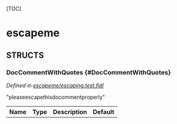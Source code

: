 [TOC]

# escapeme




## **STRUCTS**

### DocCommentWithQuotes {#DocCommentWithQuotes}
*Defined in [escapeme/escaping.test.fidl](https://fuchsia.googlesource.com/fuchsia/+/master/escaping.test.fidl#4)*

<p>&quot;pleaseescapethisdocommentproperly&quot;</p>


<table>
    <tr><th>Name</th><th>Type</th><th>Description</th><th>Default</th></tr>
</table>













